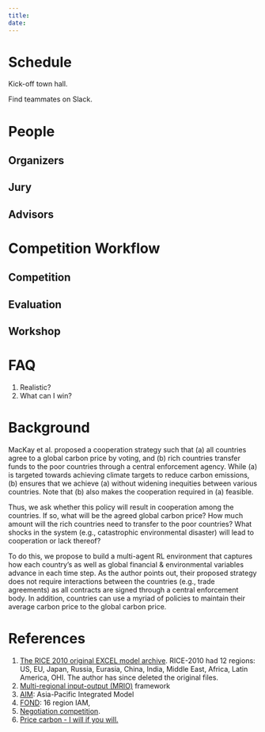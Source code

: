 ```yaml
---
title:
date:
---
```


# Schedule

Kick-off town hall.

Find teammates on Slack.

# People

## Organizers

## Jury

## Advisors

# Competition Workflow

## Competition

## Evaluation

## Workshop

# FAQ

1. Realistic?
2. What can I win?

# Background

​​MacKay et al. proposed a cooperation strategy such that (a) all countries agree to a global carbon price by voting, and (b) rich countries transfer funds to the poor countries through a central enforcement agency. While (a) is targeted towards achieving climate targets to reduce carbon emissions, (b) ensures that we achieve (a) without widening inequities between various countries. Note that (b) also makes the cooperation required in (a) feasible.

Thus, we ask whether this policy will result in cooperation among the countries. If so, what will be the agreed global carbon price? How much amount will the rich countries need to transfer to the poor countries? What shocks in the system (e.g., catastrophic environmental disaster) will lead to cooperation or lack thereof?

To do this, we propose to build a multi-agent RL environment that captures how each country’s as well as global financial & environmental variables advance in each time step. As the author points out, their proposed strategy does not require interactions between the countries (e.g., trade agreements) as all contracts are signed through a central enforcement body. In addition, countries can use a myriad of policies to maintain their average carbon price to the global carbon price.

# References

1. [The RICE 2010 original EXCEL model archive](https://drive.google.com/file/d/1yVI0Mqnjiz_Tc9cq3UZC14MoNjIc9YAj/view?usp=sharing). RICE-2010 had 12 regions: US, EU, Japan, Russia, Eurasia, China, India, Middle East, Africa, Latin America, OHI. The author has since deleted the original files.
2. [Multi-regional input-output (MRIO)](https://www.sciencedirect.com/science/article/pii/S0921800917303166) framework
3. [AIM](https://www-iam.nies.go.jp/aim/data_tools/index.html): Asia-Pacific Integrated Model
4. [FOND](https://www.nature.com/articles/s41586-021-03883-8): 16 region IAM,
5. [Negotiation competition](http://ii.tudelft.nl/nego/node/7).
6. [Price carbon - I will if you will.](https://www.nature.com/articles/526315a)
